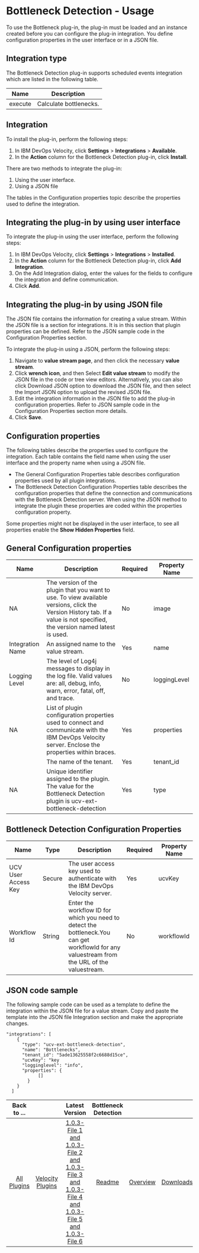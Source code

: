 
# Bottleneck Detection - Usage

To use the Bottleneck plug-in, the plug-in must be loaded and an instance created before you can configure the plug-in integration. You define configuration properties in the user interface or in a JSON file.

## Integration type

The Bottleneck Detection plug-in supports scheduled events integration which are listed in the following table.

| Name | Description |
| --- | --- |
| execute | Calculate bottlenecks. |

## Integration

To install the plug-in, perform the following steps:

1. In IBM DevOps Velocity, click **Settings** > **Integrations** > **Available**.
2. In the **Action** column for the Bottleneck Detection plug-in, click **Install**.

There are two methods to integrate the plug-in:

1. Using the user interface.
2. Using a JSON file

The tables in the Configuration properties topic describe the properties used to define the integration.

## Integrating the plug-in by using user interface

To integrate the plug-in using the user interface, perform the following steps:

1. In IBM DevOps Velocity, click **Settings** > **Integrations** > **Installed**.
2. In the **Action** column for the Bottleneck Detection plug-in, click **Add Integration**.
3. On the Add Integration dialog, enter the values for the fields to configure the integration and define communication.
4. Click **Add**.

## Integrating the plug-in by using JSON file

The JSON file contains the information for creating a value stream. Within the JSON file is a section for integrations. It is in this section that plugin properties can be defined. Refer to the JSON sample code in the Configuration Properties section.

To integrate the plug-in using a JSON, perform the following steps:

1. Navigate to **value stream page**, and then click the necessary **value stream**.
2. Click  **wrench icon**, and then Select **Edit value stream** to modify the JSON file in the code or tree view editors.
Alternatively, you can also click Download JSON option to download the JSON file, and then select the Import JSON option to upload the revised JSON file.
3. Edit the integration information in the JSON file to add the plug-in configuration properties. Refer to JSON sample code in the Configuration Properties section more details.
4. Click **Save**.

## Configuration properties

The following tables describe the properties used to configure the integration. Each table contains the field name when using the user interface and the property name when using a JSON file.

* The General Configuration Properties table describes configuration properties used by all plugin integrations.
* The Bottleneck Detection Configuration Properties table describes the configuration properties that define the connection and communications with the Bottleneck Detection server. When using the JSON method to integrate the plugin these properties are coded within the properties configuration property.

Some properties might not be displayed in the user interface, to see all properties enable the **Show Hidden Properties** field.

## General Configuration properties

| Name | Description | Required | Property Name |
| --- | --- | --- | --- |
| NA | The version of the plugin that you want to use. To view available versions, click the Version History tab. If a value is not specified, the version named latest is used. | No | image |
| Integration Name | An assigned name to the value stream. | Yes | name |
| Logging Level | The level of Log4j messages to display in the log file. Valid values are: all, debug, info, warn, error, fatal, off, and trace. | No | loggingLevel |
| NA | List of plugin configuration properties used to connect and communicate with the IBM DevOps Velocity server. Enclose the properties within braces. | Yes | properties |
|| The name of the tenant. | Yes | tenant_id |
| NA | Unique identifier assigned to the plugin. The value for the Bottleneck Detection plugin is ucv-ext-bottleneck-detection | Yes | type |
 
## Bottleneck Detection Configuration Properties

| Name | Type | Description | Required | Property Name |
| --- | --- | --- | --- | --- |
| UCV User Access Key | Secure | The user access key used to authenticate with the IBM DevOps Velocity server. | Yes | ucvKey |
| Workflow Id | String | Enter the workflow ID for which you need to detect the bottleneck.You can get workflowId for any valuestream from the URL of the valuestream. | No | workflowId |

## JSON code sample

The following sample code can be used as a template to define the integration within the JSON file for a value stream. Copy and paste the template into the JSON file Integration section and make the appropriate changes.

```
"integrations": [
    {
      "type": "ucv-ext-bottleneck-detection",
      "name": "Bottlenecks",
      "tenant_id": "5ade13625558f2c6688d15ce",
      "ucvKey": "key
      "logginglevel": "info",
      "properties": {
            []
        }
    }
  ]
```

|Back to ...||Latest Version|Bottleneck Detection |||
| :---: | :---: | :---: | :---: | :---: | :---: |
|[All Plugins](../../index.md)|[Velocity Plugins](../README.md)|[1.0.3-File 1 ](https://raw.githubusercontent.com/UrbanCode/IBM-UCV-PLUGINS/main/files/ucv-ext-bottleneck-detection/ucv-ext-bottleneck-detection%3A1.0.3.tar.7z.001)[and 1.0.3-File 2 ](https://raw.githubusercontent.com/UrbanCode/IBM-UCV-PLUGINS/main/files/ucv-ext-bottleneck-detection/ucv-ext-bottleneck-detection%3A1.0.3.tar.7z.002)[and 1.0.3-File 3 ](https://raw.githubusercontent.com/UrbanCode/IBM-UCV-PLUGINS/main/files/ucv-ext-bottleneck-detection/ucv-ext-bottleneck-detection%3A1.0.3.tar.7z.003)[and 1.0.3-File 4 ](https://raw.githubusercontent.com/UrbanCode/IBM-UCV-PLUGINS/main/files/ucv-ext-bottleneck-detection/ucv-ext-bottleneck-detection%3A1.0.3.tar.7z.004)[and 1.0.3-File 5 ](https://raw.githubusercontent.com/UrbanCode/IBM-UCV-PLUGINS/main/files/ucv-ext-bottleneck-detection/ucv-ext-bottleneck-detection%3A1.0.3.tar.7z.005)[and 1.0.3-File 6](https://raw.githubusercontent.com/UrbanCode/IBM-UCV-PLUGINS/main/files/ucv-ext-bottleneck-detection/ucv-ext-bottleneck-detection%3A1.0.3.tar.7z.006)|[Readme](README.md)|[Overview](overview.md)|[Downloads](downloads.md)|
